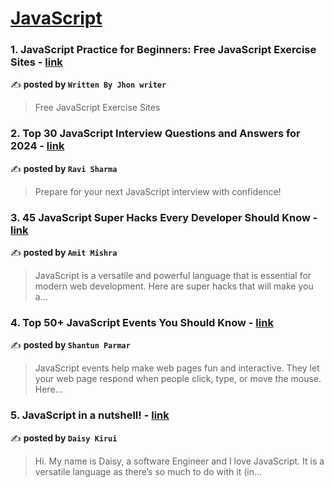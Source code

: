 
<h1><a href=https://medium.com/tag/javascript-development/recommended target="_blank" rel="noopener noreferrer">JavaScript</a></h1>
<h3>1. JavaScript Practice for Beginners:  Free JavaScript Exercise Sites - <a href="https://medium.com/@mslk2704/javascript-practice-for-beginners-free-javascript-exercise-sites-5ebb320b9246" target="_blank" rel="noopener noreferrer">link</a></h3>

✍️ **posted by `Written By Jhon writer`**

<blockquote>Free JavaScript Exercise Sites</blockquote>

<h3>2. Top 30 JavaScript Interview Questions and Answers for 2024 - <a href="https://medium.com/@javascriptcentric/top-30-javascript-interview-questions-and-answers-for-2024-7f1e2d1d0638" target="_blank" rel="noopener noreferrer">link</a></h3>

✍️ **posted by `Ravi Sharma`**

<blockquote>Prepare for your next JavaScript interview with confidence!</blockquote>

<h3>3. 45 JavaScript Super Hacks Every Developer Should Know - <a href="https://medium.com/dev-genius/45-javascript-super-hacks-every-developer-should-know-92aecfb33ee8" target="_blank" rel="noopener noreferrer">link</a></h3>

✍️ **posted by `Amit Mishra`**

<blockquote>JavaScript is a versatile and powerful language that is essential for modern web development. Here are super hacks that will make you a…</blockquote>

<h3>4. Top 50+ JavaScript Events You Should Know - <a href="https://medium.com/@shantun/top-50-javascript-events-you-should-know-a65363a9bef4" target="_blank" rel="noopener noreferrer">link</a></h3>

✍️ **posted by `Shantun Parmar`**

<blockquote>JavaScript events help make web pages fun and interactive. They let your web page respond when people click, type, or move the mouse. Here…</blockquote>

<h3>5. JavaScript in a nutshell! - <a href="https://medium.com/@daisykirui/javascript-in-a-nutshell-669dab5b6e78" target="_blank" rel="noopener noreferrer">link</a></h3>

✍️ **posted by `Daisy Kirui`**

<blockquote>Hi. My name is Daisy, a software Engineer and I love JavaScript. It is a versatile language as there’s so much to do with it (in…</blockquote>

